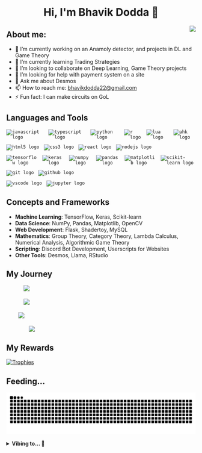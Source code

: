 
<h1 align="center">Hi, I'm Bhavik Dodda 👋 </h1>
<img align="right" src="https://visitor-badge.laobi.icu/badge?page_id=BhavikDodda.BhavikDodda&left_color=royalblue&right_color=black"  />

## About me:

- 🔭 I’m currently working on an Anamoly detector, and projects in DL and Game Theory
- 🌱 I’m currently learning Trading Strategies
- 👯 I’m looking to collaborate on Deep Learning, Game Theory projects
- 🤔 I’m looking for help with payment system on a site
- 💬 Ask me about Desmos
- 📫 How to reach me: bhavikdodda22@gmail.com
- ⚡ Fun fact: I can make circuits on GoL

## Languages and Tools

<div align="left">

  <!-- Programming Languages -->
  <div style="display: flex; align-items: center; gap: 12px; margin-bottom: 12px;">
    <code><img src="https://cdn.jsdelivr.net/gh/devicons/devicon/icons/javascript/javascript-original.svg" height="30" alt="javascript logo" /></code>
    <code><img src="https://cdn.jsdelivr.net/gh/devicons/devicon/icons/typescript/typescript-original.svg" height="30" alt="typescript logo" /></code>
    <code><img src="https://cdn.jsdelivr.net/gh/devicons/devicon/icons/python/python-original.svg" height="30" alt="python logo" /></code>
    <code><img src="https://skillicons.dev/icons?i=r" height="30" alt="r logo" /></code>
    <code><img src="https://skillicons.dev/icons?i=lua" height="30" alt="lua logo" /></code>
    <code><img src="https://pbs.twimg.com/profile_images/1401832717/ahk_400x400.png" height="30" alt="ahk logo" /></code>
  </div>

  <!-- Web Development -->
  <div style="display: flex; align-items: center; gap: 12px; margin-bottom: 12px;">
    <code><img src="https://cdn.jsdelivr.net/gh/devicons/devicon/icons/html5/html5-original.svg" height="30" alt="html5 logo" /></code>
    <code><img src="https://cdn.jsdelivr.net/gh/devicons/devicon/icons/css3/css3-original.svg" height="30" alt="css3 logo" /></code>
    <code><img src="https://cdn.jsdelivr.net/gh/devicons/devicon/icons/react/react-original.svg" height="30" alt="react logo" /></code>
    <code><img src="https://cdn.jsdelivr.net/gh/devicons/devicon/icons/nodejs/nodejs-original.svg" height="30" alt="nodejs logo" /></code>
  </div>

  <!-- Data Science & Machine Learning -->
  <div style="display: flex; align-items: center; gap: 12px; margin-bottom: 12px;">
    <code><img src="https://cdn.jsdelivr.net/gh/devicons/devicon/icons/tensorflow/tensorflow-original.svg" height="30" alt="tensorflow logo" /></code>
    <code><img src="https://cdn.jsdelivr.net/gh/devicons/devicon/icons/keras/keras-original.svg" height="30" alt="keras logo" /></code>
    <code><img src="https://cdn.jsdelivr.net/gh/devicons/devicon/icons/numpy/numpy-original.svg" height="30" alt="numpy logo" /></code>
    <code><img src="https://cdn.jsdelivr.net/gh/devicons/devicon/icons/pandas/pandas-original.svg" height="30" alt="pandas logo" /></code>
    <code><img src="https://cdn.jsdelivr.net/gh/devicons/devicon/icons/matplotlib/matplotlib-original.svg" height="30" alt="matplotlib logo" /></code>
    <code><img src="https://cdn.jsdelivr.net/gh/devicons/devicon/icons/scikitlearn/scikitlearn-original.svg" height="30" alt="scikit-learn logo" /></code>
  </div>

  <!-- DevOps & Tools -->
  <div style="display: flex; align-items: center; gap: 12px; margin-bottom: 12px;">
    <code><img src="https://cdn.jsdelivr.net/gh/devicons/devicon/icons/git/git-original.svg" height="30" alt="git logo" /></code>
    <code><img src="https://skillicons.dev/icons?i=github" height="30" alt="github logo" /></code>
  </div>

  <!-- Other Tools -->
  <div style="display: flex; align-items: center; gap: 12px; margin-bottom: 12px;">
    <code><img src="https://cdn.jsdelivr.net/gh/devicons/devicon/icons/vscode/vscode-original.svg" height="30" alt="vscode logo" /></code>
    <code><img src="https://cdn.jsdelivr.net/gh/devicons/devicon/icons/jupyter/jupyter-original.svg" height="30" alt="jupyter logo" /></code>
  </div>

</div>

## Concepts and Frameworks

- **Machine Learning**: TensorFlow, Keras, Scikit-learn  
- **Data Science**: NumPy, Pandas, Matplotlib, OpenCV  
- **Web Development**: Flask, Shadertoy, MySQL  
- **Mathematics**: Group Theory, Category Theory, Lambda Calculus, Numerical Analysis, Algorithmic Game Theory  
- **Scripting**: Discord Bot Development, Userscripts for Websites  
- **Other Tools**: Desmos, Llama, RStudio

## My Journey
<div style="display: flex; flex-wrap: wrap; gap: 20px; justify-content: center;">
  <img width="412.5px" src="https://bhavik-readme-stats.vercel.app/api?username=BhavikDodda&show=reviews,discussions_started,discussions_,prs_merged,prs_merged_percentage&show_icons=true&rank_icon=bhaviklogo&theme=tokyonight">
  <img width="412.5px" src="https://bhavik-readme-stats.vercel.app/api/top-langs/?username=BhavikDodda&layout=compact&theme=tokyonight&langs_count=10" />
  <img width="440px" src="https://bhavik-readme-activity-graph.vercel.app/graph?username=BhavikDodda&theme=github">
  <img width="385px" src="https://bhavik-readme-streak-stats.vercel.app/?user=BhavikDodda&theme=onedark" />
</div>

## My Rewards
[![Trophies](https://github-profile-trophy.vercel.app/?username=BhavikDodda&theme=onedark)](https://github.com/ryo-ma/github-profile-trophy)
        
## Feeding...
![Snake animation](https://raw.githubusercontent.com/BhavikDodda/BhavikDodda/output/github-contribution-grid-snake-dark.svg)

<details>

  <summary><strong>Vibing to... 🎵</strong></summary>

  
&nbsp;<div align="center">
  [![Spotify](https://bhavik-spotify-now-playing.vercel.app/api/spotify?background_color=0d1117&border_color=ffffff)](https://bhavik-spotify-now-playing.vercel.app/)
</div>
  
</details>
